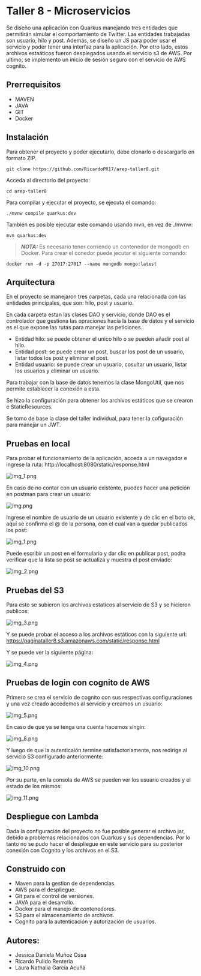 # Taller 8 - Microservicios

Se diseño una aplicación con Quarkus manejando tres entidades que permitirán simular el comportamiento de Twitter. Las entidades trabajadas son usuario, hilo y post. Además, se diseño un JS para poder usar el servicio y poder tener una interfaz para la aplicación. Por otro lado, estos archivos estaáticos fueron desplegados usando el servicio s3 de AWS. Por ultimo, se implemento un inicio de sesión seguro con el servicio de AWS cognito.

## Prerrequisitos

- MAVEN
- JAVA
- GIT
- Docker

## Instalación

Para obtener el proyecto y poder ejecutarlo, debe clonarlo o descargarlo en formato ZIP.

```
git clone https://github.com/RicardoPR17/arep-taller8.git
```
Acceda al directorio del proyecto:

```
cd arep-taller8
```

Para compilar y ejecutar el proyecto, se ejecuta el comando:

```
./mvnw compile quarkus:dev
```

También es posible ejecutar este comando usando mvn, en vez de ./mvnw:

```
mvn quarkus:dev
```

> **_NOTA:_**  Es necesario tener corriendo un contenedor de mongodb en Docker. Para crear el conedor puede jecutar el siguiente comando:

```
docker run -d -p 27017:27017 --name mongodb mongo:latest
```

## Arquitectura

En el proyecto se manejaron tres carpetas, cada una relacionada con las entidades principales, que son: hilo, post y usuario. 

En cada carpeta estan las clases DAO y servicio, donde DAO es el controlador que gestiona las opraciones hacia la base de datos y el servicio es el que expone las rutas para manejar las peticiones.

- Entidad hilo: se puede obtener el unico hilo o se pueden añadir post al hilo.
- Entidad post: se puede crear un post, buscar los post de un usuario, listar todos los post y eliminar el post.
- Entidad usuario: se puede crear un usuario, cosultar un usuario, listar los usuarios y eliminar un usuario.

Para trabajar con la base de datos tenemos la clase MongoUtil, que nos permite establecer la conexión a esta. 

Se hizo la configuración para obtener los archivos estáticos que se crearon e StaticResources.

Se tomo de base la clase del taller individual, para tener la cofiguración para manejar un JWT.

## Pruebas en local

Para probar el funcionamiento de la aplicación, acceda a un navegador e ingrese la ruta: http://localhost:8080/static/response.html

![img_1.png](Imagenes/img_12.png)

En caso de no contar con un usuario existente, puedes hacer una petición en postman para crear un usuario:

![img.png](Imagenes/img.png)

Ingrese el nombre de usuario de un usuario existente y de clic en el boto ok, aquí se confirma el @ de la persona, con el cual van a quedar publicados los post:

![img_1.png](Imagenes/img_1.png)

Puede escribir un post en el formulario y dar clic en publicar post, podra verificar que la lista se post se actualiza y muestra el post enviado:

![img_2.png](Imagenes/img_2.png)

## Pruebas del S3

Para esto se subieron los archivos estaticos al servicio de S3 y se hicieron publicos:

![img_3.png](Imagenes/img_3.png)

Y se puede probar el acceso a los archivos estáticos con la siguiente url: https://paginataller8.s3.amazonaws.com/static/response.html

Y se puede ver la siguiente página:

![img_4.png](Imagenes/img_4.png)

## Pruebas de login con cognito de AWS

Primero se crea el servicio de cognito con sus respectivas configuraciones y una vez creado accedemos al servicio y creamos un usuario:

![img_5.png](Imagenes/img_5.png)

En caso de que ya se tenga una cuenta hacemos singin:

![img_8.png](Imagenes/img_8.png)

Y luego de que la autenticaión termine satisfactoriamente, nos redirige al servicio S3 configurado anteriormente:

![img_10.png](Imagenes/img_10.png)

Por su parte, en la consola de AWS se pueden ver los usuario creados y el estado de los mismos:

![img_11.png](Imagenes/img_11.png)

## Despliegue con Lambda

Dada la configuración del proyecto no fue posible generar el archivo jar, debido a problemas relacionados con Quarkus y sus dependencias. Por lo tanto no se pudo hacer el despliegue en este servicio para su posterior conexión con Cognito y los archivos en el S3.

## Construido con

- Maven para la gestion de dependencias.
- AWS para el despliegue.
- Git para el control de versiones.
- JAVA para el desarrollo.
- Docker para el manejo de contenedores.
- S3 para el almacenamiento de archivos.
- Cognito para la autenticación y autorización de usuarios.

## Autores:

- Jessica Daniela Muñoz Ossa
- Ricardo Pulido Renteria
- Laura Nathalia García Acuña 


